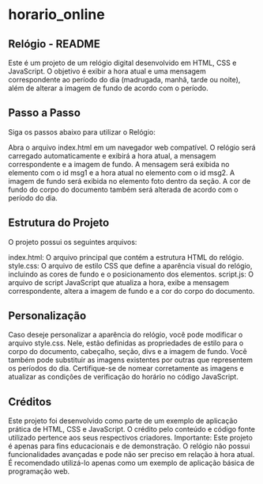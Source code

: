 # horario_online

## Relógio - README

Este é um projeto de um relógio digital desenvolvido em HTML, CSS e JavaScript. O objetivo é exibir a hora atual e uma mensagem correspondente ao período do dia (madrugada, manhã, tarde ou noite), além de alterar a imagem de fundo de acordo com o período.

## Passo a Passo

Siga os passos abaixo para utilizar o Relógio:

Abra o arquivo index.html em um navegador web compatível.
O relógio será carregado automaticamente e exibirá a hora atual, a mensagem correspondente e a imagem de fundo.
A mensagem será exibida no elemento com o id msg1 e a hora atual no elemento com o id msg2.
A imagem de fundo será exibida no elemento foto dentro da seção.
A cor de fundo do corpo do documento também será alterada de acordo com o período do dia.

## Estrutura do Projeto

O projeto possui os seguintes arquivos:

index.html: O arquivo principal que contém a estrutura HTML do relógio.
style.css: O arquivo de estilo CSS que define a aparência visual do relógio, incluindo as cores de fundo e o posicionamento dos elementos.
script.js: O arquivo de script JavaScript que atualiza a hora, exibe a mensagem correspondente, altera a imagem de fundo e a cor do corpo do documento.

## Personalização

Caso deseje personalizar a aparência do relógio, você pode modificar o arquivo style.css. Nele, estão definidas as propriedades de estilo para o corpo do documento, cabeçalho, seção, divs e a imagem de fundo.
Você também pode substituir as imagens existentes por outras que representem os períodos do dia. Certifique-se de nomear corretamente as imagens e atualizar as condições de verificação do horário no código JavaScript.

## Créditos

Este projeto foi desenvolvido como parte de um exemplo de aplicação prática de HTML, CSS e JavaScript. O crédito pelo conteúdo e código fonte utilizado pertence aos seus respectivos criadores.
Importante: Este projeto é apenas para fins educacionais e de demonstração. O relógio não possui funcionalidades avançadas e pode não ser preciso em relação à hora atual. É recomendado utilizá-lo apenas como um exemplo de aplicação básica de programação web.
